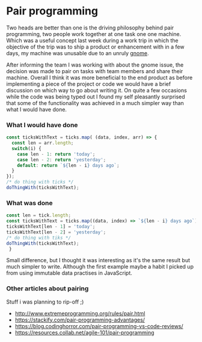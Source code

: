 # Pair programming

Two heads are better than one is the driving philosophy behind pair programming, two people work  together at one task one one machine. Which was a useful concept last week during a work trip in which the objective of the trip was to ship a product or enhancement with in a few days, my machine was unusable due to an unruly [gnome](https://www.gnome.org/).

After informing the team I was working with about the gnome issue, the decision was made to pair on tasks with team members and share their machine. Overall I think it was more beneficial to the end product as before implementing a piece of the project or code we would have a brief discussion on which way to go about writing it. On quite a few occasions while the code was being typed out I found my self pleasantly surprised that some of the functionality was achieved in a much simpler way than what I would have done.

### What I would have done
```js
const ticksWithText = ticks.map( (data, index, arr) => {
  const len = arr.length;
  switch(i) {
    case len - 1: return 'today';
    case len - 2: return 'yesterday';
    default: return `${len - i} days ago`;
  }
});
/* do thing with ticks */
doThingWith(ticksWithText);

```
### What was done
```js
const len = tick.length;
const ticksWithText = ticks.map((data, index) => `${len - i} days ago`));
ticksWithText[len - 1] = 'today';
ticksWithText[len - 2] = 'yesterday';
/* do thing with tiks */
doThingWith(ticksWithText);
 }
```

Small difference, but I thought it was interesting as it's the same result but much simpler to write.
Although the first example maybe a habit I picked up from using immutable data practises in JavaScript.

### Other articles about pairing
Stuff i was planning to rip-off ;)
+ <http://www.extremeprogramming.org/rules/pair.html>
+ <https://stackify.com/pair-programming-advantages/>
+ <https://blog.codinghorror.com/pair-programming-vs-code-reviews/>
+ <https://resources.collab.net/agile-101/pair-programming>
